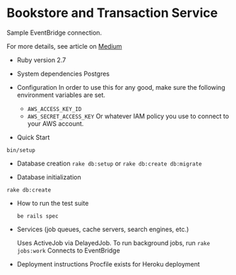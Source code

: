# Bookstore and Transaction Service

Sample EventBridge connection.

For more details, see article on [Medium](https://medium.com)

* Ruby version
  2.7

* System dependencies
  Postgres

* Configuration
  In order to use this for any good, make sure the following environment variables are set.
  - `AWS_ACCESS_KEY_ID`
  - `AWS_SECRET_ACCESS_KEY`
  Or whatever IAM policy you use to connect to your AWS account.

* Quick Start
```
bin/setup
```
* Database creation
  ```rake db:setup``` 
  or 
  ```rake db:create db:migrate```

* Database initialization
```
rake db:create
```

* How to run the test suite
	
  ```
  be rails spec
  ```
  
* Services (job queues, cache servers, search engines, etc.)

  Uses ActiveJob via DelayedJob. To run background jobs, run `rake jobs:work`
  Connects to EventBridge

* Deployment instructions
  Procfile exists for Heroku deployment

